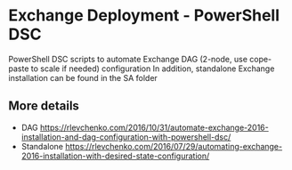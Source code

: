 # Exchange Deployment - PowerShell DSC
PowerShell DSC scripts to automate Exchange DAG (2-node, use cope-paste to scale if needed) configuration
In addition, standalone Exchange installation can be found in the SA folder
## More details
- DAG https://rlevchenko.com/2016/10/31/automate-exchange-2016-installation-and-dag-configuration-with-powershell-dsc/
- Standalone https://rlevchenko.com/2016/07/29/automating-exchange-2016-installation-with-desired-state-configuration/
